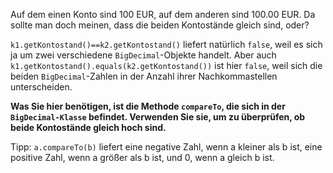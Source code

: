 <html>
<p>Auf dem einen Konto sind 100 EUR, auf dem anderen sind 100.00 EUR. Da sollte man doch meinen, dass die beiden Kontostände gleich sind, oder?</p>
<p><code>k1.getKontostand()==k2.getKontostand()</code> liefert natürlich <code>false</code>, weil es sich ja um zwei verschiedene <code>BigDecimal</code>-Objekte handelt. Aber auch <code>k1.getKontostand().equals(k2.getKontostand())</code> ist hier <code>false</code>, weil sich die beiden <code>BigDecimal</code>-Zahlen in der Anzahl ihrer Nachkommastellen unterscheiden.</p>
<p><b>Was Sie hier benötigen, ist die Methode <code>compareTo</code>, die sich in der <code>BigDecimal-Klasse</code> befindet. Verwenden Sie sie, um zu überprüfen, ob beide Kontostände gleich hoch sind.</b></p>
<p>Tipp: <code>a.compareTo(b)</code> liefert eine negative Zahl, wenn a kleiner als b ist, eine positive Zahl, wenn a größer als b ist, und 0, wenn a gleich b ist.</p>
</html>